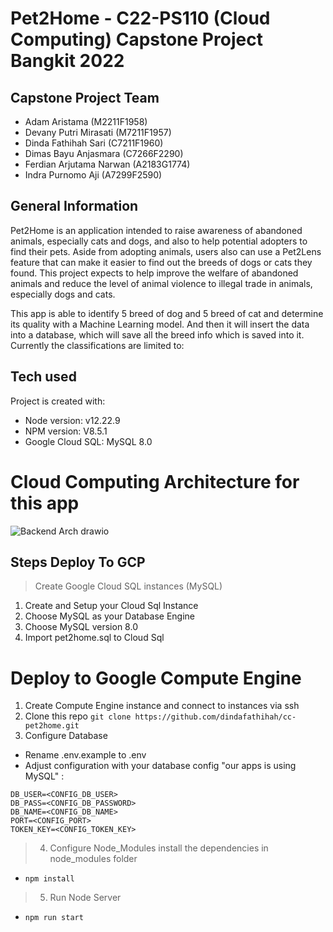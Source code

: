 # Pet2Home - C22-PS110 (Cloud Computing) Capstone Project Bangkit 2022

## Capstone Project Team
- Adam Aristama (M2211F1958) 
- Devany Putri Mirasati (M7211F1957) 
- Dinda Fathihah Sari (C7211F1960) 
- Dimas Bayu Anjasmara (C7266F2290)
- Ferdian Arjutama Narwan (A2183G1774) 
- Indra Purnomo Aji (A7299F2590) 

## General Information

Pet2Home is an application intended to raise awareness of abandoned animals, especially cats and dogs, and also to help potential adopters to find their pets. Aside from adopting animals, users also can use a Pet2Lens feature that can make it easier to find out the breeds of dogs or cats they found. This project expects to help improve the welfare of abandoned animals and reduce the level of animal violence to illegal trade in animals, especially dogs and cats.


This app is able to identify 5 breed of dog and 5 breed of cat and determine its quality with a Machine Learning model. And then it will insert the data into a database, which will save all the breed info which is saved into it. Currently the classifications are limited to:

## Tech used ##
Project is created with:
* Node version: v12.22.9
* NPM version: V8.5.1
* Google Cloud SQL: MySQL 8.0

# Cloud Computing Architecture for this app
![Backend Arch drawio](https://user-images.githubusercontent.com/22671679/173237870-d6c0778d-9820-4d5d-b003-e6da30d714c7.png)


## Steps Deploy To GCP 
> Create Google Cloud SQL instances (MySQL)
  1. Create and Setup your Cloud Sql Instance
  2. Choose MySQL as your Database Engine
  3. Choose MySQL version 8.0 
  4. Import pet2home.sql to Cloud Sql

# Deploy to Google Compute Engine
1. Create Compute Engine instance and connect to instances via ssh
2. Clone this repo ```git clone https://github.com/dindafathihah/cc-pet2home.git```
3. Configure Database
- Rename .env.example to .env
- Adjust configuration with your database config "our apps is using MySQL" : 

```DB_HOST=<CONFIG_DB_LOCALHOST>
DB_USER=<CONFIG_DB_USER>
DB_PASS=<CONFIG_DB_PASSWORD>
DB_NAME=<CONFIG_DB_NAME>
PORT=<CONFIG_PORT>
TOKEN_KEY=<CONFIG_TOKEN_KEY>
```

> 4. Configure Node_Modules
install the dependencies in node_modules folder

 * ```npm install```
> 5. Run Node Server 

 * ```npm run start```


